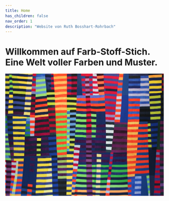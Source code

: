 ```yaml
---
title: Home
has_children: false
nav_order: 1
description: "Website von Ruth Bosshart-Rohrbach"
---
```


# Willkommen auf Farb-Stoff-Stich.<br>Eine Welt voller Farben und Muster.

![](images/luminoso1.png)
